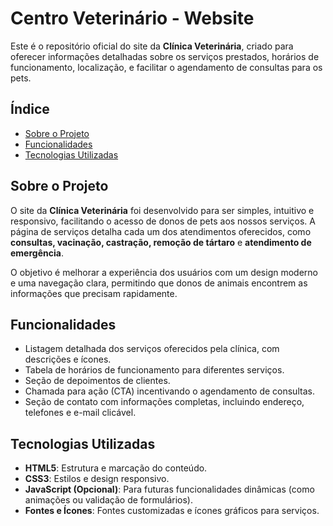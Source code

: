 # Centro Veterinário - Website

Este é o repositório oficial do site da **Clínica Veterinária**, criado para oferecer informações detalhadas sobre os serviços prestados, horários de funcionamento, localização, e facilitar o agendamento de consultas para os pets.


## Índice

- [Sobre o Projeto](#sobre-o-projeto)
- [Funcionalidades](#funcionalidades)
- [Tecnologias Utilizadas](#tecnologias-utilizadas)

## Sobre o Projeto

O site da **Clínica Veterinária** foi desenvolvido para ser simples, intuitivo e responsivo, facilitando o acesso de donos de pets aos nossos serviços. A página de serviços detalha cada um dos atendimentos oferecidos, como **consultas, vacinação, castração, remoção de tártaro** e **atendimento de emergência**.

O objetivo é melhorar a experiência dos usuários com um design moderno e uma navegação clara, permitindo que donos de animais encontrem as informações que precisam rapidamente.

## Funcionalidades

- Listagem detalhada dos serviços oferecidos pela clínica, com descrições e ícones.
- Tabela de horários de funcionamento para diferentes serviços.
- Seção de depoimentos de clientes.
- Chamada para ação (CTA) incentivando o agendamento de consultas.
- Seção de contato com informações completas, incluindo endereço, telefones e e-mail clicável.

## Tecnologias Utilizadas

- **HTML5**: Estrutura e marcação do conteúdo.
- **CSS3**: Estilos e design responsivo.
- **JavaScript (Opcional)**: Para futuras funcionalidades dinâmicas (como animações ou validação de formulários).
- **Fontes e Ícones**: Fontes customizadas e ícones gráficos para serviços.
